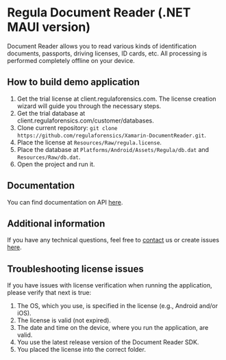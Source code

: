 # Regula Document Reader (.NET MAUI version)
Document Reader allows you to read various kinds of identification documents, passports, driving licenses, ID cards, etc. All processing is performed completely offline on your device.

## How to build demo application
1. Get the trial license at client.regulaforensics.com. The license creation wizard will guide you through the necessary steps.
2. Get the trial database at client.regulaforensics.com/customer/databases.
2. Clone current repository: `git clone https://github.com/regulaforensics/Xamarin-DocumentReader.git`.
4. Place the license at `Resources/Raw/regula.license`. 
5. Place the database at `Platforms/Android/Assets/Regula/db.dat` and `Resources/Raw/db.dat`. 
6. Open the project and run it.

## Documentation
You can find documentation on API [here](https://docs.regulaforensics.com/develop/doc-reader-sdk/mobile/).

## Additional information
If you have any technical questions, feel free to [contact](mailto:support@regulaforensics.com) us or create issues [here](https://github.com/regulaforensics/Xamarin-DocumentReader/issues).

## Troubleshooting license issues
If you have issues with license verification when running the application, please verify that next is true:
1. The OS, which you use, is specified in the license (e.g., Android and/or iOS).
2. The license is valid (not expired).
3. The date and time on the device, where you run the application, are valid.
4. You use the latest release version of the Document Reader SDK.
5. You placed the license into the correct folder.

